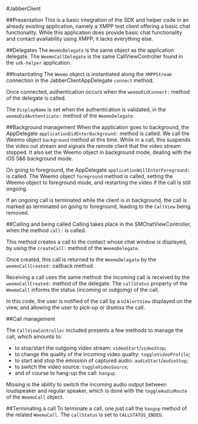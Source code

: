 #JabberClient

##Presentation
This is a basic integration of the SDK and helper code in an already existing application, namely a XMPP test client offering a basic chat functionality. While this application does provide basic chat functionality and contact availability using XMPP, it lacks everything else.


##Delegates
The `WeemoDelegate` is the same object as the application delegate.
The `WeemoCallDelegate` is the same CallViewController found in the `sdk-helper` application.


##Instantiating
The `Weemo` object is instantiated along the `XMPPStream` connection in the JabberClientAppDelegate `connect` method.

Once connected, authentication occurs when the `weemoDidConnect:` method of the delegate is called. 

The `DisplayName` is set when the authentication is validated, in the `weemoDidAuthenticate:` method of the `WeemoDelegate`.


##Background management
When the application goes to background, the AppDelegate `applicationDidEnterBackground:` method is called. We call the Weemo object `background` method at this time. While in a call, this suspends the video out stream and signals the remote client that the video stream stopped. It also set the Weemo object in background mode, dealing with the iOS 5&6 background mode.

On going to foreground, the AppDelegate `applicationWillEnterForeground:` is called. The Weemo object `foreground` method is called, setting the Weemo object to foreground mode, and restarting the video if the call is still ongoing.

If an ongoing call is terminated while the client is in background, the call is marked as terminated on going to foreground, leading to the `CallView` being removed.


##Calling and being called
Calling takes place in the SMChatViewController, when the method `call:` is called. 

This method creates a call to the contact whose chat window is displayed, by using the `createCall:` method of the `WeemoDelegate`.

Once created, this call is returned to the `WeemoDelegate` by the `weemoCallCreated:` callback method.

Receiving a call uses the same method: the incoming call is received by the `weemoCallCreated:` method of the delegate. The `callStatus` property of the `WeemoCall` informs the status (incoming or outgoing) of the call.

In this code, the user is notified of the call by a `UIAlertView` displayed on the view, and allowing the user to pick-up or dismiss the call.

##Call management

The `CallViewController` included presents a few methods to manage the call, which amounts to:

- to stop/start the outgoing video stream: `videoStart`/`videoStop`;
- to change the quality of the incoming video quality: `toggleVideoProfile`;
- to start and stop the emission of captured audio: `audioStart`/`audioStop`;
- to switch the video source: `toggleVideoSource`;
- and of course to hang-up the call: `hangup`.

Missing is the ability to switch the incoming audio output between loudspeaker and regular speaker, which is done with the `toggleAudioRoute` of the `WeemoCall` object.

##Terminating a call
To terminate a call, one just call the `hangup` method of the related `WeemoCall`. The `callStatus` is set to `CALLSTATUS_ENDED`.